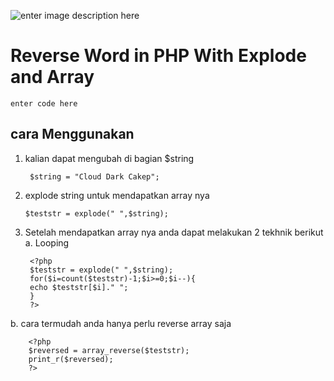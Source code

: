 
![enter image description here](https://i.ibb.co/ngGFBCR/image.png)

# Reverse Word in PHP  With Explode and Array

    enter code here

## cara Menggunakan
1. kalian dapat mengubah di bagian $string

    	$string = "Cloud Dark Cakep";
    	
2.  explode string untuk mendapatkan array nya

    	$teststr = explode(" ",$string);
    	
3. Setelah mendapatkan array nya anda dapat melakukan 2 tekhnik berikut 
a. Looping 


    	<?php
    	$teststr = explode(" ",$string);
    	for($i=count($teststr)-1;$i>=0;$i--){
    	echo $teststr[$i]." ";
    	}
    	?>
    	
b. cara termudah anda hanya perlu reverse array saja


    	<?php
    	$reversed = array_reverse($teststr);
    	print_r($reversed);
    	?>
    
